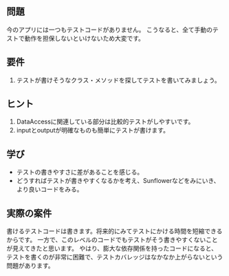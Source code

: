 ## 問題
今のアプリには一つもテストコードがありません。
こうなると、全て手動のテストで動作を担保しないといけないため大変です。

## 要件
1. テストが書けそうなクラス・メソッドを探してテストを書いてみましょう。

## ヒント
1. DataAccessに関連している部分は比較的テストがしやすいです。
2. inputとoutputが明確なものも簡単にテストが書けます。

## 学び
- テストの書きやすさに差があることを感じる。
- どうすればテストが書きやすくなるかを考え、Sunflowerなどをみにいき、より良いコードをみる。

## 実際の案件
書けるテストコードは書きます。将来的にみてテストにかける時間を短縮できるからです。
一方で、このレベルのコードでもテストがそう書きやすくないことが見えてきたと思います。
やはり、膨大な依存関係を持ったコードになると、テストを書くのが非常に困難で、テストカバレッジはなかなか上がらないという問題があります。